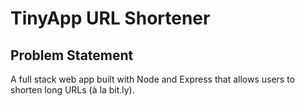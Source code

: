 # TinyApp URL Shortener

## Problem Statement

A full stack web app built with Node and Express that allows users to shorten long URLs (à la bit.ly).